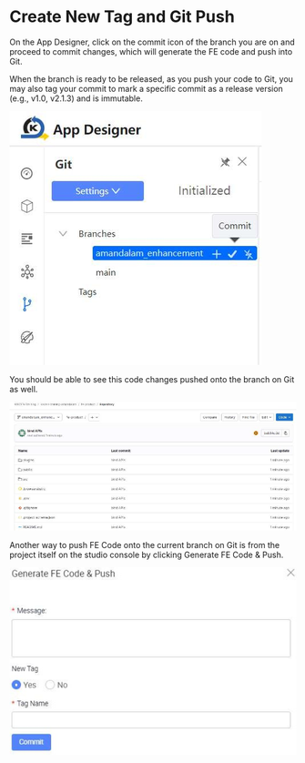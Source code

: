 # Create New Tag and Git Push

On the App Designer, click on the commit icon of the branch you are on and proceed to commit changes, which will generate the FE code and push into Git.

When the branch is ready to be released, as you push your code to Git, you may also tag your commit to mark a specific commit as a release version (e.g., v1.0, v2.1.3) and is immutable.





![Image Description](./images/image_158.jpeg)







You should be able to see this code changes pushed onto the branch on Git as well.





![Image Description](./images/image_159.jpeg)



Another way to push FE Code onto the current branch on Git is from the project itself on the studio console by clicking Generate FE Code & Push.







![Image Description](./images/image_160.jpeg)



